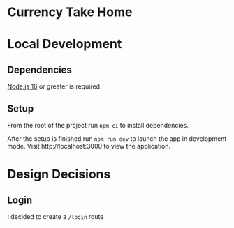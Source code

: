 # Currency Take Home

# Local Development

## Dependencies

[Node.js 16](https://nodejs.org/en/) or greater is required.

## Setup

From the root of the project run `npm ci` to install dependencies.

After the setup is finished run `npm run dev` to launch the app in development mode. Visit http://localhost:3000 to view the application.

# Design Decisions

## Login

I decided to create a `/login` route 
